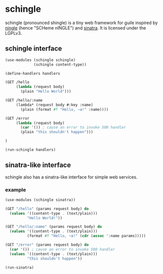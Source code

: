 # schingle

schingle (pronounced shingle) is a tiny web framework for guile inspired by
[ningle](https://github.com/fukamachi/ningle) (hence "SCHeme nINGLE") and
[sinatra](https://github.com/sinatra/sinatra). It is licensed under the LGPLv3.

## schingle interface

```scheme
(use-modules (schingle schingle)
             (schingle content-type))

(define-handlers handlers

(GET /hello
     (lambda (request body)
       (plain "Hello World")))

(GET /hello/:name
     (lambda* (request body #:key :name)
       (plain (format #f "Hello, ~a!" :name))))

(GET /error
     (lambda (request body)
       (car '()) ; cause an error to invoke 500 handler
       (plain "this shouldn't happen")))

)

(run-schingle handlers)
```

## sinatra-like interface

schingle also has a sinatra-like interface for simple web services.

### example

```scheme
(use-modules (schingle sinatra))

(GET "/hello" (params request body) do
  (values '((content-type . (text/plain)))
          "Hello World!"))

(GET "/hello/:name" (params request body) do
  (values '((content-type . (text/plain)))
          (format #f "Hello, ~a!" (cdr (assoc ':name params)))))

(GET "/error" (params request body) do
  (car '()) ; cause an error to invoke 500 handler
  (values '((content-type . (text/plain)))
          "this shouldn't happen"))

(run-sinatra)
```
